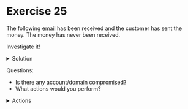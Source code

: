 # Exercise 25

  The following [email](https://github.com/LoloGRK/TeelTechCyberSecurity/blob/a72249d74b3d2c34b5842a48a5237058b21524ef/exercises_025/email_002.eml) has been received and the customer has sent the money. The money has never been received.
  
  Investigate it!
    
  <details>
  <summary>Solution</summary>
  
  1. Open the email with a text editor.
  2. Previsualize it
  
     It's about a bank transfer to a new account.
  
  3. Get hops

     | Date | Event | Server |
     |------|-------|--------|
     | Wed, 15 Feb 2023 08:52:20 +0000 | Email was written | - |
     | 15 Feb 2023 08:52:20.9732 | Out for delivery | AM0PR10MB3249.EURPRD10.PROD.OUTLOOK.COM |
     | Wed, 15 Feb 2023 08:52:21 +0000 | Received by | DB4PR10MB6118.EURPRD10.PROD.OUTLOOK.COM |
     | - | Received by | EUR05-VI1-obe.outbound.protection.outlook.com |
     | Wed, 15 Feb 2023 09:52:22 +0100 (CET) | Received by | llsb006-a16.servidoresdns.net |
     | Wed, 15 Feb 2023 09:52:24 +0100 (CET) | Received by | lp-mail-smtp-filter-in-a-11.correo.lan |
     | Wed, 15 Feb 2023 09:52:24 +0100 (CET) | Received by | llsb006-a16.servidoresdns.net |
     | Wed, 15 Feb 2023 09:52:24 +0100 | Delivered | llcm214-z.correo.lan |

     <img src="https://github.com/LoloGRK/TeelTechCyberSecurity/blob/86e7d4a7d1f53cca3532960758b79b6ad35c4a9b/exercises_025/images/email_track_001.png" width="775">
         
  4. Get Important headers
     
     | Header | Value |
     |--------|-------|
     | Received-SPF | pass (hotmail.com: Sender is authorized to use 'mdportmany@hotmail.com' in 'mfrom' identity (mechanism 'include:spf.protection.outlook.com' matched)) receiver=llsb006-a16.servidoresdns.net; identity=mailfrom; envelope-from="mdportmany@hotmail.com"; helo=EUR05-VI1-obe.outbound.protection.outlook.com; client-ip=40.92.90.45 |
     
  5. Get client-IP information
     
     ```
     {
       "input": "40.92.90.45",
       "data": {
         "ip": "40.92.90.45",
         "hostname": "mail-vi1eur05olkn2045.outbound.protection.outlook.com",
         "city": "Vienna",
         "region": "Vienna",
         "country": "AT",
         "loc": "48.2085,16.3721",
         "org": "AS8075 Microsoft Corporation",
         "postal": "1010",
         "timezone": "Europe/Vienna",
         "asn": {
           "asn": "AS8075",
           "name": "Microsoft Corporation",
           "domain": "microsoft.com",
           "route": "40.80.0.0/12",
           "type": "business"
         },
         "company": {
           "name": "Microsoft Corporation",
           "domain": "microsoft.com",
           "type": "business"
         },
         "privacy": {
           "vpn": false,
           "proxy": false,
           "tor": false,
           "relay": false,
           "hosting": false,
           "service": ""
         },
         "abuse": {
           "address": "US, WA, Redmond, One Microsoft Way, 98052",
           "country": "US",
           "email": "abuse@microsoft.com",
           "name": "Microsoft Abuse Contact",
           "network": "40.74.0.0-40.125.127.255",
           "phone": "+1-425-882-8080"
         }
       }
     }
     ```
     
  6. Get Bank account information

      ```
      ES33 0073 0100 5107 7241 4892
      ```
      
      | Field | Value |
      |-------|-------|
      | Bank | OPEN BANK, S.A. (0073) |
      | BIC/SWIFT entity | OPENESMMXXX |
      | Branch | 0100 - PZA.MANUEL GOMEZ MORENO, 2,28020 MADRID |
      | Phone | 913421000 |

  </details>    

Questions:

- Is there any account/domain compromised?
- What actions would you perform?

<details>
<summary>Actions</summary>

- Ask for a warrant to request for OPEN BANK, S.A. to provide information about the owner of the account #ES33 0073 0100 5107 7241 4892

- Ask for a warrant to request for OPEN BANK, S.A. to provide information about the all the login data of the account #ES33 0073 0100 5107 7241 4892 looking for something unusual:

  - IPs from other regions or countries

  - Different user-agents

  - Different time zones

- If it's a proxy/VPN

  - Formerly ask the provider to provide all the information they have, including login data, address, ips... for this IP in the specific time interval they logged into the online banking service

  - Repeat until No-Proxy/No-VPN

- Once you have a residential IP, ask the ISP for the owner's information 

- This email looks legit, what could have happened?

  - Can someone be lying?

</details>

